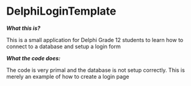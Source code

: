 # DelphiLoginTemplate
**_What this is?_**

This is a small application for Delphi Grade 12 students to learn how to connect to a database and setup a login form

**_What the code does:_**

The code is very primal and the database is not setup correctly. This is merely an example of how to create a login page

